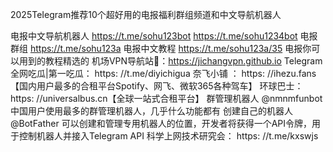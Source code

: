 2025TeIegram推荐10个超好用的电报福利群组频道和中文导航机器人

电报中文导航机器人 https://t.me/sohu123bot  https://t.me/sohu1234bot
电报群组  https://t.me/sohu123a
电报中文教程  https://t.me/sohu123a/35  电报你可以用到的教程精选的
机场VPN导航站🛫：https://jichangvpn.github.io
Telegram全网吃瓜|第一吃瓜： https: //t.me/diyichigua
奈飞小铺 ： https: //ihezu.fans【国内用户最多的合租平台Spotify、网飞、微软365各种驾车】
环球巴士： https: //universalbus.cn【全球一站式合租平台】
群管理机器人	@nmnmfunbot	中国用户使用最多的群管理机器人，几乎什么功能都有
创建自己的机器人	@BotFather	可以创建和管理专用机器人的位置，开发者将获得一个API令牌，用于控制机器人并接入Telegram API
科学上网技术研究会： https: //t.me/kxswjs
